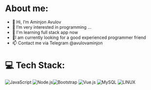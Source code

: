 # About me:
- 👋 Hi, I’m Aminjon Avulov
- 👀 I’m very interested in programming ...
- 🌱 I'm learning full stack app now 
- 💞️I am currently looking for a good experienced programmer friend
- 📫 Contact me via Telegram @avulovaminjon

# 💻 Tech Stack:
![JavaScript](https://img.shields.io/badge/javascript-%23323330.svg?style=for-the-badge&logo=javascript&logoColor=%23F7DF1E) ![Node.js](https://img.shields.io/badge/nodejs-%23323330.svg?style=for-the-badge&logo=nodejs&logoColor=%23F7DF1E)![Bootstrap](https://img.shields.io/badge/bootstrap-%23563D7C.svg?style=for-the-badge&logo=bootstrap&logoColor=white) ![Vue.js](https://img.shields.io/badge/vuejs-%2335495e.svg?style=for-the-badge&logo=vuedotjs&logoColor=%234FC08D) ![MySQL](https://img.shields.io/badge/mysql-%2300f.svg?style=for-the-badge&logo=mysql&logoColor=white) ![LINUX](https://img.shields.io/badge/Linux-FCC624?style=for-the-badge&logo=linux&logoColor=black)
<!---
avulovaminjon/avulovaminjon is a ✨ special ✨ repository because its `README.md` (this file) appears on your GitHub profile.
You can click the Preview link to take a look at your changes.
--->
